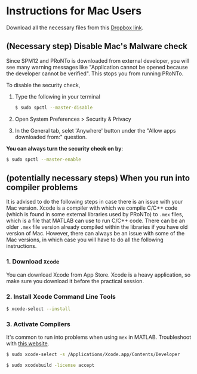 # Instructions for Mac Users

Download all the necessary files from this [Dropbox link](https://www.dropbox.com/sh/xx00oef3p4yo5na/AAA3aJlrUs-PcYfLsrpRCAU3a?dl=0).


## (Necessary step) Disable Mac's Malware check 
Since SPM12 and PRoNTo is downloaded from external developer, you will see many warning messages like "Application cannot be opened because the developer cannot be verified". This stops you from running PRoNTo.

To disable the security check, 
1. Type the following in your terminal
    ```bash
    $ sudo spctl --master-disable
    ```

2. Open System Preferences > Security & Privacy

3. In the General tab, selet 'Anywhere' button under the "Allow apps downloaded from:" question.

**You can always turn the security check on by**:
```bash
$ sudo spctl --master-enable
```



## (potentially necessary steps) When you run into compiler problems
It is advised to do the following steps in case there is an issue with your Mac version.
Xcode is a compiler with which we compile C/C++ code (which is found in some external libraries used by PRoNTo) to `.mex` files, which is a file that MATLAB can use to run C/C++ code. 
There can be an older `.mex` file version already compiled within the libraries if you have old version of Mac. 
However, there can always be an issue with some of the Mac versions, in which case you will have to do all the following instructions.

### 1. Download `Xcode`
You can download Xcode from App Store.
Xcode is a heavy application, so make sure you download it before the practical session.

### 2. Install Xcode Command Line Tools
```bash
$ xcode-select --install
```

### 3. Activate Compilers
It's common to run into problems when using `mex` in MATLAB.
Troubleshoot with [this website](https://uk.mathworks.com/matlabcentral/answers/470698-error-using-mex-no-supported-compiler-was-found-on-mac?s_tid=prof_contriblnk).  

```bash
$ sudo xcode-select -s /Applications/Xcode.app/Contents/Developer

$ sudo xcodebuild -license accept
```


